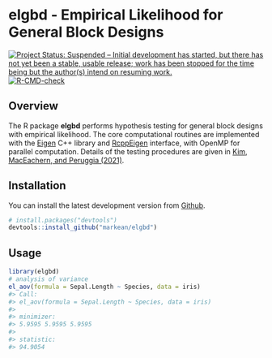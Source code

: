 
<!-- README.md is generated from README.Rmd. Please edit that file -->

# elgbd - Empirical Likelihood for General Block Designs

<!-- badges: start -->

[![Project Status: Suspended – Initial development has started, but
there has not yet been a stable, usable release; work has been stopped
for the time being but the author(s) intend on resuming
work.](https://www.repostatus.org/badges/latest/suspended.svg)](https://www.repostatus.org/#suspended)
[![R-CMD-check](https://github.com/markean/elgbd/actions/workflows/check-standard.yaml/badge.svg)](https://github.com/markean/elgbd/actions/workflows/check-standard.yaml)
<!-- badges: end -->

## Overview

The R package **elgbd** performs hypothesis testing for general block
designs with empirical likelihood. The core computational routines are
implemented with the
[Eigen](https://eigen.tuxfamily.org/index.php?title=Main_Page) C++
library and [RcppEigen](https://cran.r-project.org/package=RcppEigen)
interface, with OpenMP for parallel computation. Details of the testing
procedures are given in [Kim, MacEachern, and Peruggia
(2021)](https://arxiv.org/abs/2112.09206).

## Installation

You can install the latest development version from
[Github](https://github.com/markean/elgbd).

``` r
# install.packages("devtools")
devtools::install_github("markean/elgbd")
```

## Usage

``` r
library(elgbd)
# analysis of variance
el_aov(formula = Sepal.Length ~ Species, data = iris)
#> Call:
#> el_aov(formula = Sepal.Length ~ Species, data = iris)
#> 
#> minimizer:
#> 5.9595 5.9595 5.9595
#> 
#> statistic:
#> 94.9054
```

